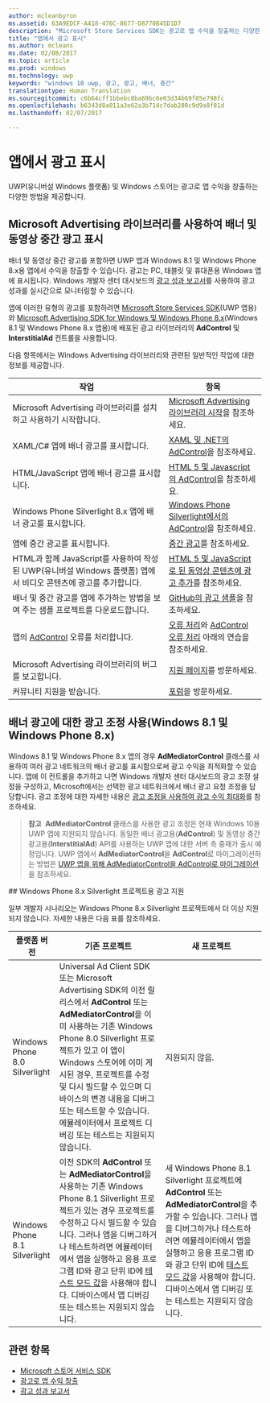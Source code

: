 ```yaml
---
author: mcleanbyron
ms.assetid: 63A9EDCF-A418-476C-8677-D8770B45D1D7
description: "Microsoft Store Services SDK는 광고로 앱 수익을 창출하는 다양한 방법을 제공합니다."
title: "앱에서 광고 표시"
ms.author: mcleans
ms.date: 02/08/2017
ms.topic: article
ms.prod: windows
ms.technology: uwp
keywords: "windows 10 uwp, 광고, 광고, 배너, 중간"
translationtype: Human Translation
ms.sourcegitcommit: c6b64cff1bbebc8ba69bc6e03d34b69f85e798fc
ms.openlocfilehash: b6343d8a011a3e62a3b714c7dab280c9d9a8f81d
ms.lasthandoff: 02/07/2017

---
```


# <a name="display-ads-in-your-app"></a>앱에서 광고 표시


UWP(유니버설 Windows 플랫폼) 및 Windows 스토어는 광고로 앱 수익을 창출하는 다양한 방법을 제공합니다.

## <a name="display-banner-and-video-interstitial-ads-using-the-microsoft-advertising-libraries"></a>Microsoft Advertising 라이브러리를 사용하여 배너 및 동영상 중간 광고 표시

배너 및 동영상 중간 광고를 포함하면 UWP 앱과 Windows 8.1 및 Windows Phone 8.x용 앱에서 수익을 창출할 수 있습니다. 광고는 PC, 태블릿 및 휴대폰용 Windows 앱에 표시됩니다. Windows 개발자 센터 대시보드의 [광고 성과 보고서](../publish/advertising-performance-report.md)를 사용하여 광고 성과를 실시간으로 모니터링할 수 있습니다.

앱에 이러한 유형의 광고를 포함하려면 [Microsoft Store Services SDK](http://aka.ms/store-em-sdk)(UWP 앱용)와 [Microsoft Advertising SDK for Windows 및 Windows Phone 8.x](http://aka.ms/store-8-sdk)(Windows 8.1 및 Windows Phone 8.x 앱용)에 배포된 광고 라이브러리의 **AdControl** 및 **InterstitialAd** 컨트롤을 사용합니다.


다음 항목에서는 Windows Advertising 라이브러리와 관련된 일반적인 작업에 대한 정보를 제공합니다.

|  작업    | 항목 |               
|----------|-------|
| Microsoft Advertising 라이브러리를 설치하고 사용하기 시작합니다.     | [Microsoft Advertising 라이브러리 시작](get-started-with-microsoft-advertising-libraries.md)을 참조하세요.        |
| XAML/C# 앱에 배너 광고를 표시합니다.     | [XAML 및 .NET의 AdControl](adcontrol-in-xaml-and--net.md)을 참조하세요.        |
| HTML/JavaScript 앱에 배너 광고를 표시합니다.     | [HTML 5 및 Javascript의 AdControl](adcontrol-in-html-5-and-javascript.md)을 참조하세요.        |
| Windows Phone Silverlight 8.x 앱에 배너 광고를 표시합니다.     | [Windows Phone Silverlight에서의 AdControl](adcontrol-in-windows-phone-silverlight.md)을 참조하세요.        |
| 앱에 중간 광고를 표시합니다.     | [중간 광고](interstitial-ads.md)를 참조하세요.       |
| HTML과 함께 JavaScript를 사용하여 작성된 UWP(유니버설 Windows 플랫폼) 앱에서 비디오 콘텐츠에 광고를 추가합니다.   |  [HTML 5 및 JavaScript로 된 동영상 콘텐츠에 광고 추가](add-advertisements-to-video-content.md)를 참조하세요.  |
| 배너 및 중간 광고를 앱에 추가하는 방법을 보여 주는 샘플 프로젝트를 다운로드합니다.     |[GitHub의 광고 샘플](http://aka.ms/githubads)을 참조하세요.       |
| 앱의 [AdControl](https://msdn.microsoft.com/library/windows/apps/microsoft.advertising.winrt.ui.adcontrol.aspx) 오류를 처리합니다.     | [오류 처리](error-handling-with-advertising-libraries.md)와 [AdControl 오류 처리](adcontrol-error-handling.md) 아래의 연습을 참조하세요.       |
| Microsoft Advertising 라이브러리의 버그를 보고합니다.     | [지원 페이지](https://go.microsoft.com/fwlink/p/?LinkId=331508)를 방문하세요.        |
| 커뮤니티 지원을 받습니다.     | [포럼](http://go.microsoft.com/fwlink/p/?LinkId=401266)을 방문하세요.       |

                            

## <a name="use-ad-mediation-for-banner-ads-windows-81-and-windows-phone-8x"></a>배너 광고에 대한 광고 조정 사용(Windows 8.1 및 Windows Phone 8.x)

Windows 8.1 및 Windows Phone 8.x 앱의 경우 **AdMediatorControl** 클래스를 사용하여 여러 광고 네트워크의 배너 광고를 표시함으로써 광고 수익을 최적화할 수 있습니다. 앱에 이 컨트롤을 추가하고 나면 Windows 개발자 센터 대시보드의 광고 조정 설정을 구성하고, Microsoft에서는 선택한 광고 네트워크에서 배너 광고 요청 조정을 담당합니다. 광고 조정에 대한 자세한 내용은 [광고 조정을 사용하여 광고 수익 최대화](https://msdn.microsoft.com/library/windows/apps/xaml/dn864359.aspx)를 참조하세요.

>**참고**&nbsp;&nbsp;**AdMediatorControl** 클래스를 사용한 광고 조정은 현재 Windows 10용 UWP 앱에 지원되지 않습니다. 동일한 배너 광고용(**AdControl**) 및 동영상 중간 광고용(**InterstitialAd**) API를 사용하는 UWP 앱에 대한 서버 측 중재가 출시 예정입니다. UWP 앱에서 **AdMediatorControl**을 **AdControl**로 마이그레이션하는 방법은 [UWP 앱을 위해 AdMediatorControl을 AdControl로 마이그레이션](migrate-from-admediatorcontrol-to-adcontrol.md)을 참조하세요.

<span id="silverlight_support"/>
## <a name="advertising-support-for-windows-phone-8x-silverlight-projects"></a>Windows Phone 8.x Silverlight 프로젝트용 광고 지원

일부 개발자 시나리오는 Windows Phone 8.x Silverlight 프로젝트에서 더 이상 지원되지 않습니다. 자세한 내용은 다음 표를 참조하세요.

|  플랫폼 버전  |  기존 프로젝트    |   새 프로젝트  |
|-----------------|----------------|--------------|
| Windows Phone 8.0 Silverlight     |  Universal Ad Client SDK 또는 Microsoft Advertising SDK의 이전 릴리스에서 **AdControl** 또는 **AdMediatorControl**을 이미 사용하는 기존 Windows Phone 8.0 Silverlight 프로젝트가 있고 이 앱이 Windows 스토어에 이미 게시된 경우, 프로젝트를 수정 및 다시 빌드할 수 있으며 디바이스의 변경 내용을 디버그 또는 테스트할 수 있습니다. 에뮬레이터에서 프로젝트 디버깅 또는 테스트는 지원되지 않습니다.  |  지원되지 않음.  |
| Windows Phone 8.1 Silverlight    |  이전 SDK의 **AdControl** 또는 **AdMediatorControl**을 사용하는 기존 Windows Phone 8.1 Silverlight 프로젝트가 있는 경우 프로젝트를 수정하고 다시 빌드할 수 있습니다. 그러나 앱을 디버그하거나 테스트하려면 에뮬레이터에서 앱을 실행하고 응용 프로그램 ID와 광고 단위 ID에 [테스트 모드 값](test-mode-values.md)을 사용해야 합니다. 디바이스에서 앱 디버깅 또는 테스트는 지원되지 않습니다.  |   새 Windows Phone 8.1 Silverlight 프로젝트에 **AdControl** 또는 **AdMediatorControl**을 추가할 수 있습니다. 그러나 앱을 디버그하거나 테스트하려면 에뮬레이터에서 앱을 실행하고 응용 프로그램 ID와 광고 단위 ID에 [테스트 모드 값](test-mode-values.md)을 사용해야 합니다. 디바이스에서 앱 디버깅 또는 테스트는 지원되지 않습니다. |

## <a name="related-topics"></a>관련 항목

* [Microsoft 스토어 서비스 SDK](microsoft-store-services-sdk.md)
* [광고로 앱 수익 창출](http://go.microsoft.com/fwlink/p/?LinkId=699559)
* [광고 성과 보고서](../publish/advertising-performance-report.md)

